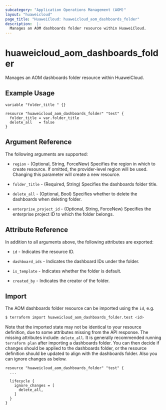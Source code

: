 ```yaml
---
subcategory: "Application Operations Management (AOM)"
layout: "huaweicloud"
page_title: "HuaweiCloud: huaweicloud_aom_dashboards_folder"
description:  |-
  Manages an AOM dashboards folder resource within HuaweiCloud.
---
```


# huaweicloud_aom_dashboards_folder

Manages an AOM dashboards folder resource within HuaweiCloud.

## Example Usage

```hcl
variable "folder_title " {}

resource "huaweicloud_aom_dashboards_folder" "test" {
  folder_title = var.folder_title 
  delete_all   = false
}
```

## Argument Reference

The following arguments are supported:

* `region` - (Optional, String, ForceNew) Specifies the region in which to create resource.
  If omitted, the provider-level region will be used. Changing this parameter will create a new resource.

* `folder_title` - (Required, String) Specifies the dashboards folder title.

* `delete_all` - (Optional, Bool) Specifies whether to delete the dashboards when deleting folder.

* `enterprise_project_id` - (Optional, String, ForceNew) Specifies the enterprise project ID to which the folder belongs.

## Attribute Reference

In addition to all arguments above, the following attributes are exported:

* `id` - Indicates the resource ID.

* `dashboard_ids` - Indicates the dashboard IDs under the folder.

* `is_template` - Indicates whether the folder is default.

* `created_by` - Indicates the creator of the folder.

## Import

The AOM dashboards folder resource can be imported using the `id`, e.g.

```bash
$ terraform import huaweicloud_aom_dashboards_folder.test <id>
```

Note that the imported state may not be identical to your resource definition, due to some attributes missing from
the API response. The missing attributes include: `delete_all`.
It is generally recommended running `terraform plan` after importing a dashboards folder.
You can then decide if changes should be applied to the dashboards folder, or the resource definition
should be updated to align with the dashboards folder. Also you can ignore changes as below.

```hcl
resource "huaweicloud_aom_dashboards_folder" "test" {
  ...

  lifecycle {
    ignore_changes = [
      delete_all,
    ]
  }
}
```
